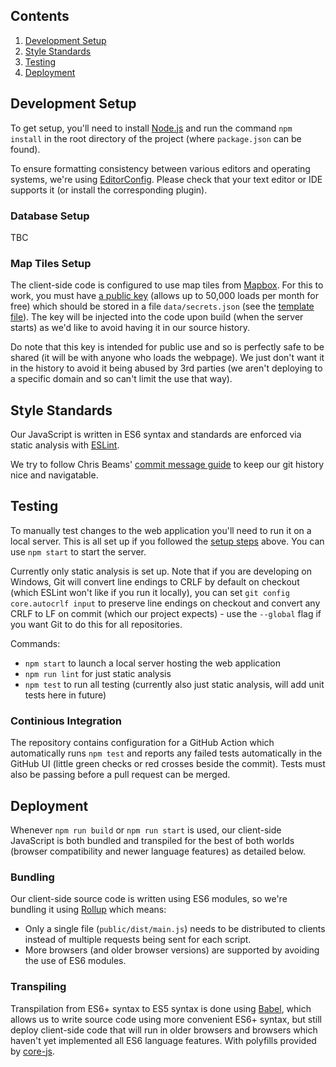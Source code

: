 ## Contents
1. [Development Setup](#development-setup)
2. [Style Standards](#style-standards)
3. [Testing](#testing)
4. [Deployment](#deployment)

## Development Setup

To get setup, you'll need to install [Node.js](https://nodejs.org) and run the command `npm install` in the root directory of the project (where `package.json` can be found).

To ensure formatting consistency between various editors and operating systems, we're using [EditorConfig](https://editorconfig.org). Please check that your text editor or IDE supports it (or install the corresponding plugin).

### Database Setup

TBC

### Map Tiles Setup

The client-side code is configured to use map tiles from [Mapbox](https://www.mapbox.com). For this to work, you must have [a public key](https://docs.mapbox.com/help/getting-started/access-tokens/) (allows up to 50,000 loads per month for free) which should be stored in a file `data/secrets.json` (see the [template file](data/secrets_template.json)). The key will be injected into the code upon build (when the server starts) as we'd like to avoid having it in our source history.

Do note that this key is intended for public use and so is perfectly safe to be shared (it will be with anyone who loads the webpage). We just don't want it in the history to avoid it being abused by 3rd parties (we aren't deploying to a specific domain and so can't limit the use that way).

## Style Standards

Our JavaScript is written in ES6 syntax and standards are enforced via static analysis with [ESLint](https://eslint.org).

We try to follow Chris Beams' [commit message guide](https://chris.beams.io/posts/git-commit) to keep our git history nice and navigatable.

## Testing

To manually test changes to the web application you'll need to run it on a local server. This is all set up if you followed the [setup steps](#development-setup) above. You can use `npm start` to start the server.

Currently only static analysis is set up. Note that if you are developing on Windows, Git will convert line endings to CRLF by default on checkout (which ESLint won't like if you run it locally), you can set `git config core.autocrlf input` to preserve line endings on checkout and convert any CRLF to LF on commit (which our project expects) - use the `--global` flag if you want Git to do this for all repositories.

Commands:
- `npm start` to launch a local server hosting the web application
- `npm run lint` for just static analysis
- `npm test` to run all testing (currently also just static analysis, will add unit tests here in future)

### Continious Integration

The repository contains configuration for a GitHub Action which automatically runs `npm test` and reports any failed tests automatically in the GitHub UI (little green checks or red crosses beside the commit). Tests must also be passing before a pull request can be merged.

## Deployment

Whenever `npm run build` or `npm run start` is used, our client-side JavaScript is both bundled and transpiled for the best of both worlds (browser compatibility and newer language features) as detailed below.

### Bundling

Our client-side source code is written using ES6 modules, so we're bundling it using [Rollup](https://rollupjs.org) which means:
- Only a single file (`public/dist/main.js`) needs to be distributed to clients instead of multiple requests being sent for each script.
- More browsers (and older browser versions) are supported by avoiding the use of ES6 modules.

### Transpiling

Transpilation from ES6+ syntax to ES5 syntax is done using [Babel](https://babeljs.io), which allows us to write source code using more convenient ES6+ syntax, but still deploy client-side code that will run in older browsers and browsers which haven't yet implemented all ES6 language features. With polyfills provided by [core-js](https://www.npmjs.com/package/core-js).

